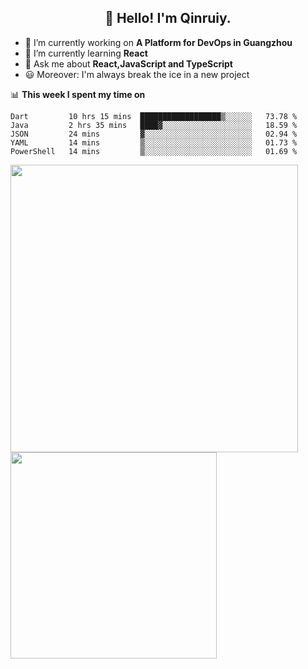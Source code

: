 <h2 align="center">👋 Hello! I'm Qinruiy.</h2>


- 🔭 I’m currently working on **A Platform for DevOps in Guangzhou**
- 🌱 I’m currently learning **React**
- 💬 Ask me about **React,JavaScript and TypeScript**
- 😃 Moreover: I'm always break the ice in a new project

📊 **This week I spent my time on**

<!--START_SECTION:waka-->
```text
Dart         10 hrs 15 mins  ██████████████████▒░░░░░░   73.78 % 
Java         2 hrs 35 mins   ████▓░░░░░░░░░░░░░░░░░░░░   18.59 % 
JSON         24 mins         ▓░░░░░░░░░░░░░░░░░░░░░░░░   02.94 % 
YAML         14 mins         ▒░░░░░░░░░░░░░░░░░░░░░░░░   01.73 % 
PowerShell   14 mins         ▒░░░░░░░░░░░░░░░░░░░░░░░░   01.69 % 
```
<!--END_SECTION:waka-->

<p>
<img align="left" width="460" src="https://github-readme-stats.vercel.app/api?username=Qinruiy&custom_title=Qrinruiy's Github Stats&theme=graywhite&hide_border=true"/> <img align="left" width="330" src="https://github-readme-stats.vercel.app/api/top-langs/?username=Qinruiy&layout=compact&theme=graywhite&hide_border=true"/>
</p>
